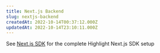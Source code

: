 ```yaml
---
title: Next.js Backend
slug: nextjs-backend
createdAt: 2022-10-14T00:37:12.000Z
updatedAt: 2022-10-14T23:10:11.000Z
---
```


See [Next.js SDK](../fullstack-frameworks/next-js/1_overview.md) for the complete Highlight Next.js SDK setup

